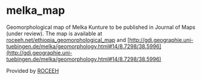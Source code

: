# melka_map

Geomorphological map of Melka Kunture to be published in Journal of Maps (under review).
The map is available at [roceeh.net/ethiopia_geomorphological_map](roceeh.net/ethiopia_geomorphological_map) and [http://gdi.geographie.uni-tuebingen.de/melka/geomorphology.html#14/8.7298/38.5996](http://gdi.geographie.uni-tuebingen.de/melka/geomorphology.html#14/8.7298/38.5996)

Provided by [ROCEEH](http://www.roceeh.net/home/)
